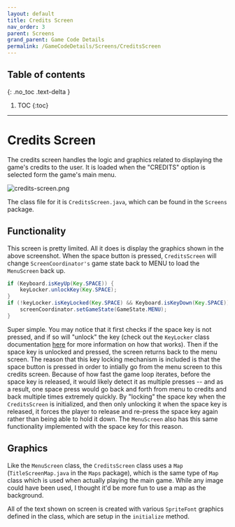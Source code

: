 ```yaml
---
layout: default
title: Credits Screen
nav_order: 3
parent: Screens
grand_parent: Game Code Details
permalink: /GameCodeDetails/Screens/CreditsScreen
---
```


## Table of contents
{: .no_toc .text-delta }

1. TOC
{:toc}

---

# Credits Screen

The credits screen handles the logic and graphics related to displaying the game's credits to the user. 
It is loaded when the "CREDITS" option is selected form the game's main menu.

![credits-screen.png](../../../assets/images/credits-screen.png)

The class file for it is `CreditsScreen.java`, which can be found in the `Screens` package.

## Functionality
 
This screen is pretty limited. All it does is display the graphics shown in the above screenshot. 
When the space button is pressed, `CreditsScreen` will change `ScreenCoordinator's` game state back to MENU to load the 
`MenuScreen` back up.

```java
if (Keyboard.isKeyUp(Key.SPACE)) {
    keyLocker.unlockKey(Key.SPACE);
}
if (!keyLocker.isKeyLocked(Key.SPACE) && Keyboard.isKeyDown(Key.SPACE)) {
    screenCoordinator.setGameState(GameState.MENU);
}
```

Super simple.
You may notice that it first checks if the space key is not pressed, and if so will "unlock" the key (check out the `KeyLocker` class documentation [here](../game-patterns.md#key-locker) for more information on how that works).
Then if the space key is unlocked and pressed, the screen returns back to the menu screen. 
The reason that this key locking mechanism is included is that the space button is pressed in order to intially go from the menu screen to this credits screen. 
Because of how fast the game loop iterates, before the space key is released, it would likely detect it as multiple presses -- and as a result, one space press would go back and forth from menu to credits and back multiple times extremely quickly. 
By "locking" the space key when the `CreditsScreen` is initialized, and then only unlocking it when the space key is released, it forces the player to release and re-press the space key again rather than being able to hold it down. 
The `MenuScreen` also has this same functionality implemented with the space key for this reason.

## Graphics

Like the `MenuScreen` class, the `CreditsScreen` class uses a `Map` (`TitleScreenMap.java` in the `Maps` package), which is the same type of `Map` class which is used when actually playing the main game. 
While any image could have been used, I thought it'd be more fun to use a map as the background.

All of the text shown on screen is created with various `SpriteFont` graphics defined in the class, which are setup in the `initialize` method.